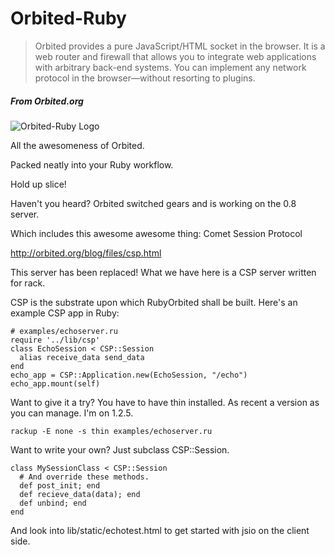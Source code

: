 # Orbited-Ruby

> Orbited provides a pure JavaScript/HTML socket in the browser. It is a web router and firewall that allows you to integrate web applications with arbitrary back-end systems. You can implement any network protocol in the browser—without resorting to plugins.
##### From Orbited.org

![Orbited-Ruby Logo](http://img505.imageshack.us/img505/1465/orbitedruby.png "Orbited-Ruby")

All the awesomeness of Orbited.

Packed neatly into your Ruby workflow.

Hold up slice!

Haven't you heard? Orbited switched gears and is working on the 0.8 server.

Which includes this awesome awesome thing: Comet Session Protocol

http://orbited.org/blog/files/csp.html

This server has been replaced! What we have here is a CSP server written for rack.

CSP is the substrate upon which RubyOrbited shall be built. Here's an example CSP app in Ruby:

    # examples/echoserver.ru
    require '../lib/csp'
    class EchoSession < CSP::Session
      alias receive_data send_data
    end
    echo_app = CSP::Application.new(EchoSession, "/echo")
    echo_app.mount(self)
    

Want to give it a try? You have to have thin installed. As recent a version as you can manage. I'm on 1.2.5.

    rackup -E none -s thin examples/echoserver.ru

Want to write your own? Just subclass CSP::Session.

    class MySessionClass < CSP::Session
      # And override these methods.
      def post_init; end
      def recieve_data(data); end
      def unbind; end
    end

And look into lib/static/echotest.html to get started with jsio on the client side.

